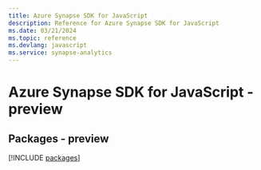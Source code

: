 ```yaml
---
title: Azure Synapse SDK for JavaScript
description: Reference for Azure Synapse SDK for JavaScript
ms.date: 03/21/2024
ms.topic: reference
ms.devlang: javascript
ms.service: synapse-analytics
---
```

# Azure Synapse SDK for JavaScript - preview
## Packages - preview
[!INCLUDE [packages](synapse-index.md)]